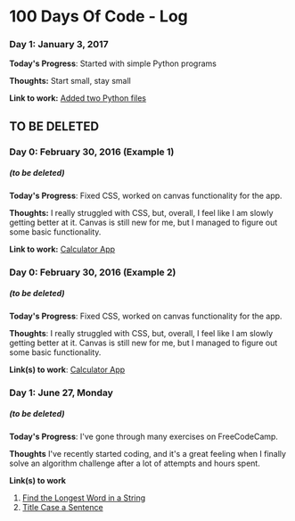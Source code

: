 # 100 Days Of Code - Log
### Day 1: January 3, 2017

**Today's Progress**: Started with simple Python programs

**Thoughts:** Start small, stay small

**Link to work:** [Added two Python files](https://github.com/gdaddar/100-days-of-code/commit/5fcd74adcb7d6f78eddf3f9cbca30dcfcd283a20)




## TO BE DELETED
### Day 0: February 30, 2016 (Example 1)
##### (to be deleted)

**Today's Progress**: Fixed CSS, worked on canvas functionality for the app.

**Thoughts:** I really struggled with CSS, but, overall, I feel like I am slowly getting better at it. Canvas is still new for me, but I managed to figure out some basic functionality.

**Link to work:** [Calculator App](http://www.example.com)

### Day 0: February 30, 2016 (Example 2)
##### (to be deleted)

**Today's Progress**: Fixed CSS, worked on canvas functionality for the app.

**Thoughts**: I really struggled with CSS, but, overall, I feel like I am slowly getting better at it. Canvas is still new for me, but I managed to figure out some basic functionality.

**Link(s) to work**: [Calculator App](http://www.example.com)


### Day 1: June 27, Monday
##### (to be deleted)

**Today's Progress**: I've gone through many exercises on FreeCodeCamp.

**Thoughts** I've recently started coding, and it's a great feeling when I finally solve an algorithm challenge after a lot of attempts and hours spent.

**Link(s) to work**
1. [Find the Longest Word in a String](https://www.freecodecamp.com/challenges/find-the-longest-word-in-a-string)
2. [Title Case a Sentence](https://www.freecodecamp.com/challenges/title-case-a-sentence)
